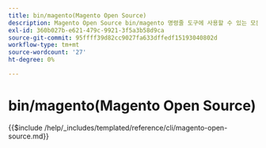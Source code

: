 ```yaml
---
title: bin/magento(Magento Open Source)
description: Magento Open Source bin/magento 명령줄 도구에 사용할 수 있는 모든 명령, 인수 및 옵션에 대해 알아봅니다.
exl-id: 360b027b-e621-479c-9921-3f5a3b58d9ca
source-git-commit: 95ffff39d82cc9027fa633dffedf15193040802d
workflow-type: tm+mt
source-wordcount: '27'
ht-degree: 0%

---
```


# bin/magento(Magento Open Source)

{{$include /help/_includes/templated/reference/cli/magento-open-source.md}}
